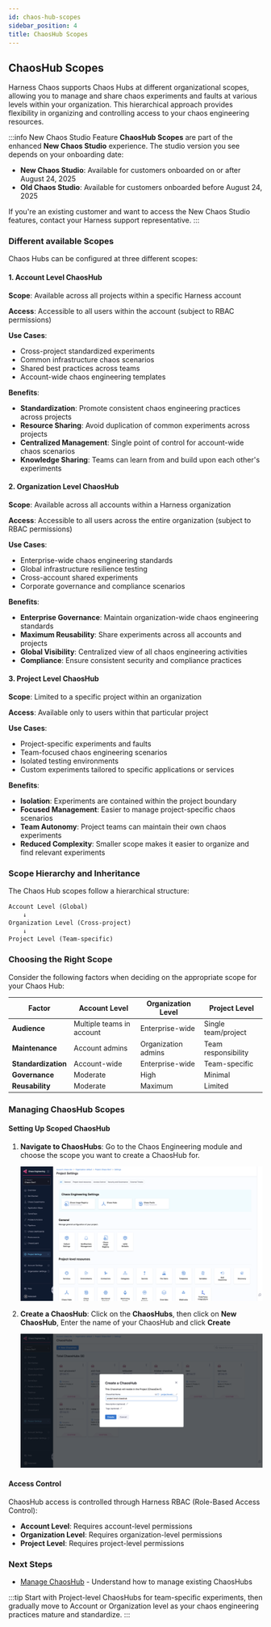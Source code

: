 ```yaml
---
id: chaos-hub-scopes
sidebar_position: 4
title: ChaosHub Scopes
---
```


## ChaosHub Scopes

Harness Chaos supports Chaos Hubs at different organizational scopes, allowing you to manage and share chaos experiments and faults at various levels within your organization. This hierarchical approach provides flexibility in organizing and controlling access to your chaos engineering resources.

:::info New Chaos Studio Feature
**ChaosHub Scopes** are part of the enhanced **New Chaos Studio** experience. The studio version you see depends on your onboarding date:

- **New Chaos Studio**: Available for customers onboarded on or after August 24, 2025
- **Old Chaos Studio**: Available for customers onboarded before August 24, 2025

If you're an existing customer and want to access the New Chaos Studio features, contact your Harness support representative.
:::

### Different available Scopes

Chaos Hubs can be configured at three different scopes:

#### 1. Account Level ChaosHub

**Scope**: Available across all projects within a specific Harness account

**Access**: Accessible to all users within the account (subject to RBAC permissions)

**Use Cases**:
- Cross-project standardized experiments
- Common infrastructure chaos scenarios
- Shared best practices across teams
- Account-wide chaos engineering templates

**Benefits**:
- **Standardization**: Promote consistent chaos engineering practices across projects
- **Resource Sharing**: Avoid duplication of common experiments across projects
- **Centralized Management**: Single point of control for account-wide chaos scenarios
- **Knowledge Sharing**: Teams can learn from and build upon each other's experiments

#### 2. Organization Level ChaosHub

**Scope**: Available across all accounts within a Harness organization

**Access**: Accessible to all users across the entire organization (subject to RBAC permissions)

**Use Cases**:
- Enterprise-wide chaos engineering standards
- Global infrastructure resilience testing
- Cross-account shared experiments
- Corporate governance and compliance scenarios

**Benefits**:
- **Enterprise Governance**: Maintain organization-wide chaos engineering standards
- **Maximum Reusability**: Share experiments across all accounts and projects
- **Global Visibility**: Centralized view of all chaos engineering activities
- **Compliance**: Ensure consistent security and compliance practices

#### 3. Project Level ChaosHub

**Scope**: Limited to a specific project within an organization

**Access**: Available only to users within that particular project

**Use Cases**:
- Project-specific experiments and faults
- Team-focused chaos engineering scenarios
- Isolated testing environments
- Custom experiments tailored to specific applications or services

**Benefits**:
- **Isolation**: Experiments are contained within the project boundary
- **Focused Management**: Easier to manage project-specific chaos scenarios
- **Team Autonomy**: Project teams can maintain their own chaos experiments
- **Reduced Complexity**: Smaller scope makes it easier to organize and find relevant experiments

### Scope Hierarchy and Inheritance

The Chaos Hub scopes follow a hierarchical structure:

```
Account Level (Global)
    ↓
Organization Level (Cross-project)
    ↓
Project Level (Team-specific)
```

### Choosing the Right Scope

Consider the following factors when deciding on the appropriate scope for your Chaos Hub:

| Factor | Account Level | Organization Level | Project Level |
|--------|---------------|-------------------|---------------|
| **Audience** | Multiple teams in account | Enterprise-wide | Single team/project |
| **Maintenance** | Account admins | Organization admins | Team responsibility |
| **Standardization** | Account-wide | Enterprise-wide | Team-specific |
| **Governance** | Moderate | High | Minimal |
| **Reusability** | Moderate | Maximum | Limited |

### Managing ChaosHub Scopes

#### Setting Up Scoped ChaosHub

1. **Navigate to ChaosHubs**: Go to the Chaos Engineering module and choose the scope you want to create a ChaosHub for.

    ![scope](./static/chaoshub-scopes/project-level-chaoshub.png)

2. **Create a ChaosHub**: Click on the **ChaosHubs**, then click on **New ChaosHub**, Enter the name of your ChaosHub and click **Create**

    ![create](./static/chaoshub-scopes/create-project-level-chaoshub.png)

#### Access Control

ChaosHub access is controlled through Harness RBAC (Role-Based Access Control):

- **Account Level**: Requires account-level permissions
- **Organization Level**: Requires organization-level permissions
- **Project Level**: Requires project-level permissions

### Next Steps
- [Manage ChaosHub](/docs/chaos-engineering/guides/chaoshubs/manage-hub) - Understand how to manage existing ChaosHubs

:::tip
Start with Project-level ChaosHubs for team-specific experiments, then gradually move to Account or Organization level as your chaos engineering practices mature and standardize.
:::
